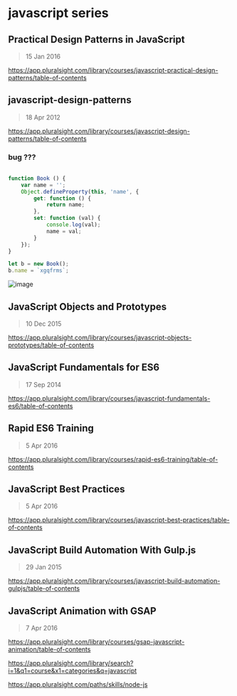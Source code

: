 # javascript series



## Practical Design Patterns in JavaScript

> 15 Jan 2016

https://app.pluralsight.com/library/courses/javascript-practical-design-patterns/table-of-contents






## javascript-design-patterns

> 18 Apr 2012

https://app.pluralsight.com/library/courses/javascript-design-patterns/table-of-contents

### bug ???

```js
    
function Book () {
    var name = '';
    Object.defineProperty(this, 'name', {
        get: function () {
            return name;
        },
        set: function (val) {
            console.log(val);
            name = val;
        }
    });
}

let b = new Book();
b.name = `xgqfrms`;


```

![image](https://user-images.githubusercontent.com/18028768/32324362-18e98e24-c006-11e7-8b38-e19a8d03e679.png)



## JavaScript Objects and Prototypes

> 10 Dec 2015


https://app.pluralsight.com/library/courses/javascript-objects-prototypes/table-of-contents


## JavaScript Fundamentals for ES6

> 17 Sep 2014

https://app.pluralsight.com/library/courses/javascript-fundamentals-es6/table-of-contents



## Rapid ES6 Training

> 5 Apr 2016

https://app.pluralsight.com/library/courses/rapid-es6-training/table-of-contents





## JavaScript Best Practices

> 5 Apr 2016

https://app.pluralsight.com/library/courses/javascript-best-practices/table-of-contents




## JavaScript Build Automation With Gulp.js


> 29 Jan 2015


https://app.pluralsight.com/library/courses/javascript-build-automation-gulpjs/table-of-contents


## JavaScript Animation with GSAP

> 7 Apr 2016

https://app.pluralsight.com/library/courses/gsap-javascript-animation/table-of-contents







https://app.pluralsight.com/library/search?i=1&q1=course&x1=categories&q=javascript

https://app.pluralsight.com/paths/skills/node-js








